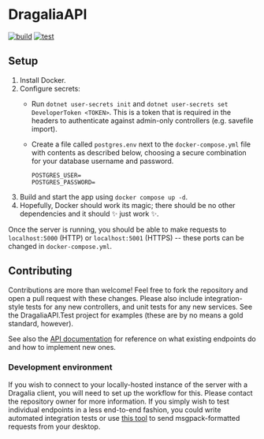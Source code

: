# DragaliaAPI

[![build](https://github.com/SapiensAnatis/DragaliaAPI/actions/workflows/build.yml/badge.svg?branch=master)](https://github.com/SapiensAnatis/DragaliaAPI/actions/workflows/build.yml)
[![test](https://github.com/SapiensAnatis/DragaliaAPI/actions/workflows/test.yml/badge.svg)](https://github.com/SapiensAnatis/DragaliaAPI/actions/workflows/test.yml)

## Setup

1. Install Docker.
2. Configure secrets:
	- Run `dotnet user-secrets init` and `dotnet user-secrets set DeveloperToken <TOKEN>`. This is a token that is required in the headers to authenticate against admin-only controllers (e.g. savefile import).
	- Create a file called `postgres.env` next to the `docker-compose.yml` file with contents as described below, choosing a secure combination for your database username and password.

		```
		POSTGRES_USER=
		POSTGRES_PASSWORD=
		```
3. Build and start the app using `docker compose up -d`.
4. Hopefully, Docker should work its magic; there should be no other dependencies and it should ✨ just work ✨.

Once the server is running, you should be able to make requests to `localhost:5000` (HTTP) or `localhost:5001` (HTTPS) -- these ports can be changed in `docker-compose.yml`.

## Contributing

Contributions are more than welcome! Feel free to fork the repository and open a pull request with these changes. Please also include integration-style tests for any new controllers, and unit tests for any new services. See the DragaliaAPI.Test project for examples (these are by no means a gold standard, however).

See also the [API documentation](https://dragalia-api-docs.readthedocs.io/en/latest/) for reference on what existing endpoints do and how to implement new ones.

### Development environment

If you wish to connect to your locally-hosted instance of the server with a Dragalia client, you will need to set up the workflow for this. Please contact the repository owner for more information. If you simply wish to test individual endpoints in a less end-to-end fashion, you could write automated integration tests or use [this tool](https://gist.github.com/SapiensAnatis/e76f067aad0ac425c9f9008db94e143c) to send msgpack-formatted requests from your desktop.

